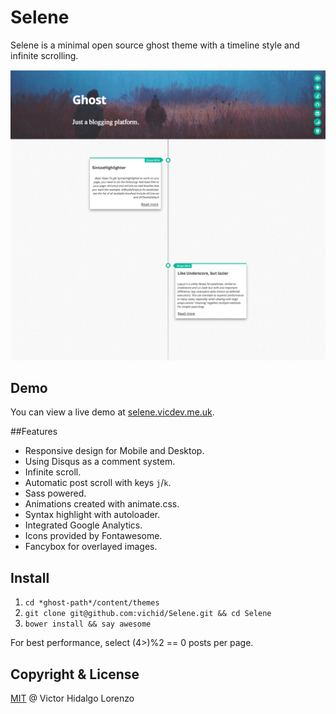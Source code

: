 # Selene

Selene is a minimal open source ghost theme with a timeline style and infinite scrolling.

![Blog image](/blog.png?raw=true)

## Demo

You can view a live demo at [selene.vicdev.me.uk](http://selene.vicdev.me.uk/).

##Features

* Responsive design for Mobile and Desktop.
* Using Disqus as a comment system.
* Infinite scroll.
* Automatic post scroll with keys `j`/`k`.
* Sass powered.
* Animations created with animate.css.
* Syntax highlight with autoloader.
* Integrated Google Analytics.
* Icons provided by Fontawesome.
* Fancybox for overlayed images.


## Install
1. `cd *ghost-path*/content/themes`
2. `git clone git@github.com:vichid/Selene.git && cd Selene`
3. `bower install && say awesome`


For best performance, select (4>)%2 == 0 posts per page.


## Copyright & License

[MIT](http://opensource.org/licenses/MIT) @ Victor Hidalgo Lorenzo
